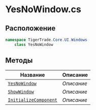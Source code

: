 
# YesNoWindow.cs
## Расположение
```csharp
namespace TigerTrade.Core.UI.Windows  
    class YesNoWindow
```

## Методы
| Название | Описание |
| --- | --- |
| [`YesNoWindow`](./metody/YesNoWindow.md) | *Описание* |
| [`ShowWindow`](./metody/ShowWindow.md) | *Описание* |
| [`InitializeComponent`](./metody/InitializeComponent.md) | *Описание* |
